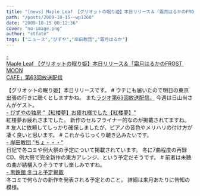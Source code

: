 ```yaml
---
title: "[news] Maple Leaf 【グリオットの眠り姫】本日リリース＆「霜月はるかのFROST MOON CAFE」第63回放送配信"
path: "/posts/2009-10-15--wp1260"
date: "2009-10-15 00:12:36"
cover: "no-image.png"
author: "stfate"
tags: ["ニュース","ぴずや","岸田教団","霜月はるか"]
---
```


<style type="text/css">
<!--
p {white-space: pre-wrap};
-->
</style>

<a class="topics" href="http://shimotsukin.com/" target="_blank">- Maple Leaf 【グリオットの眠り姫】本日リリース＆「霜月はるかのFROST MOON CAFE」第63回放送配信</a>
<div class="news">【グリオットの眠り姫】本日リリースです。
# ウチにも届いたので明日の東京出張の行きに聴くとしますかね。
また<a href="http://www.timerocket.co.jp/fmc/">ラジオ第63回放送配信。</a>
今週は日山尚さんがゲスト。</div>
<a class="topics" href="http://www.pizuya.com/archive/eid56.html" target="_blank">- ぴずやの独房 "【紅楼夢】お疲れ様でした【紅楼夢】"</a>
<div class="news">紅楼夢お疲れさまでした。
新作のセルフライナー的なのが掲載されてますね。
# 友人に依頼してしっかり確保しましたが、ピアノの音色やメリハリの付け方が凄く良いと思います。
# これからじっくり聴き込みたいです。</div>
<a class="topics" href="http://k-kyoudan.s61.xrea.com/nicky.html" target="_blank">- 岸田教団 "ちょ・・・"</a>
<div class="news">日記で冬コミや例大祭の予定について掲載されています。
冬に7曲程度の再録CD、例大祭で完全新作の東方アレンジ、という予定だそうです。
# 前者は未聴の曲が結構入りそうですし楽しみですね。</div>
<a class="topics" href="http://kurogane-u.s341.xrea.com/" target="_blank">- 黒鉄館 冬コミ予定掲載</a>
<div class="news">冬コミで何らかの新作を発表される予定とのこと。
詳細は来月あたりに告知の模様。</div>